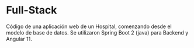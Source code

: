 # Full-Stack
Código de una aplicación web de un Hospital, comenzando desde el modelo de base de datos. Se utilizaron Spring Boot 2 (java) para Backend y Angular 11. 
